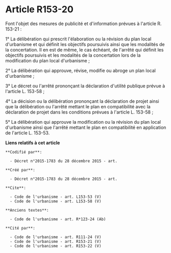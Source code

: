 # Article R153-20

Font l'objet des mesures de publicité et d'information prévues à l'article R. 153-21 : 

1° La délibération qui prescrit l'élaboration ou la révision du plan local d'urbanisme et qui définit les objectifs
poursuivis ainsi que les modalités de la concertation. Il en est de même, le cas échéant, de l'arrêté qui définit les
objectifs poursuivis et les modalités de la concertation lors de la modification du plan local d'urbanisme ; 

2° La délibération qui approuve, révise, modifie ou abroge un plan local d'urbanisme ; 

3° Le décret ou l'arrêté prononçant la déclaration d'utilité publique prévue à l'article L. 153-58 ; 

4° La décision ou la délibération prononçant la déclaration de projet ainsi que la délibération ou l'arrêté mettant le plan
en compatibilité avec la déclaration de projet dans les conditions prévues à l'article L. 153-58 ; 

5° La délibération qui approuve la modification ou la révision du plan local d'urbanisme ainsi que l'arrêté mettant le plan
en compatibilité en application de l'article L. 153-53.

**Liens relatifs à cet article**

	**Codifié par**:

	  - Décret n°2015-1783 du 28 décembre 2015 - art.

	**Créé par**:

	  - Décret n°2015-1783 du 28 décembre 2015 - art.

	**Cite**:

	  - Code de l'urbanisme - art. L153-53 (V)
	  - Code de l'urbanisme - art. L153-58 (V)

	**Anciens textes**:

	  - Code de l'urbanisme - art. R*123-24 (Ab)

	**Cité par**:

	  - Code de l'urbanisme - art. R111-24 (V)
	  - Code de l'urbanisme - art. R153-21 (V)
	  - Code de l'urbanisme - art. R153-22 (V)

